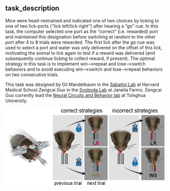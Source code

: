 ## task_description

Mice were head-restrained and indicated one of two choices by licking to one of two lick-ports (‘‘lick left/lick right’’) after hearing a “go” cue. 
In this task, the computer selected one port as the “correct” (i.e. rewarded) port and maintained this designation before switching at random to the other port after 4 to 8 trials were rewarded. 
The first lick after the go cue was used to select a port and water was only delivered on the offset of this lick, motivating the animal to lick again to test if a reward was delivered (and subsequently continue licking to collect reward, if present). 
The optimal strategy in this task is to implement win-->repeat and lose-->switch behaviors and to avoid executing win-->switch and lose-->repeat behaviors on two consecutive trials. 

This task was designed by Gil Mandelbaum in the [Sabatini Lab](https://sabatini.hms.harvard.edu/) at Harvard Medical School  Zengcai Guo in the [Svoboda Lab](https://sabatini.hms.harvard.edu/) at Janelia Farms. Zengcai Guo currently lead the [Neural Circuits and Behavior lab](http://circuits-ai.org/) at Tsinghua University. 

![](https://github.com/gilmandelbaum/analysis-pipeline-for-optogenetics_ex/blob/master/mouse_task.png)
